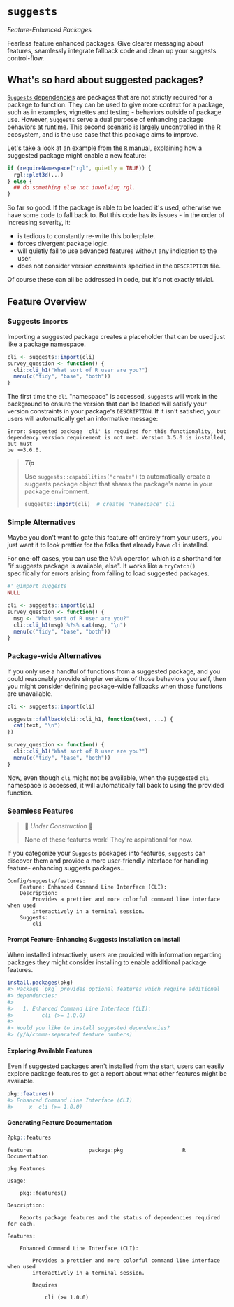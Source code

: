 # `suggests`

_Feature-Enhanced Packages_

Fearless feature enhanced packages. Give clearer messaging about features,
seamlessly integrate fallback code and clean up your suggests control-flow.

## What's so hard about suggested packages?

[`Suggests` dependencies](https://cran.r-project.org/doc/manuals/R-exts.html#Suggested-packages)
are packages that are not strictly required for a package to function.
They can be used to give more context for a package, such as in examples,
vignettes and testing - behaviors outside of package use. However, `Suggests`
serve a dual purpose of enhancing package behaviors at runtime. This second
scenario is largely uncontrolled in the R ecosystem, and is the use case that
this package aims to improve.

Let's take a look at an example from 
[the `R` manual](https://cran.r-project.org/doc/manuals/R-exts.html#Suggested-packages), 
explaining how a suggested package might enable a new feature:

```r
if (requireNamespace("rgl", quietly = TRUE)) {
  rgl::plot3d(...)
} else {
  ## do something else not involving rgl.
}
```

So far so good. If the package is able to be loaded it's used, otherwise we have
some code to fall back to. But this code has its issues - in the order of
increasing severity, it:

- is tedious to constantly re-write this boilerplate.
- forces divergent package logic.
- will quietly fail to use advanced features without any indication to the user.
- does not consider version constraints specified in the `DESCRIPTION` file.

Of course these can all be addressed in code, but it's not exactly trivial.

## Feature Overview

### Suggests `import`s 

Importing a suggested package creates a placeholder that can be used just like a
package namespace.

```r
cli <- suggests::import(cli)
survey_question <- function() {
  cli::cli_h1("What sort of R user are you?")
  menu(c("tidy", "base", "both"))
}
```

The first time the `cli` "namespace" is accessed, `suggests` will work in the 
background to ensure the version that can be loaded will satisfy your version
constraints in your package's `DESCRIPTION`. If it isn't satisfied, your users
will automatically get an informative message:

```
Error: Suggested package 'cli' is required for this functionality, but
dependency version requirement is not met. Version 3.5.0 is installed, but must
be >=3.6.0.
```

> ***Tip***
>
> Use `suggests::capabilities("create")` to automatically create a suggests 
> package object that shares the package's name in your package environment.
>
> ```r
> suggests::import(cli)  # creates "namespace" cli
> ```

### Simple Alternatives

Maybe you don't want to gate this feature off entirely from your users, you just
want it to look prettier for the folks that already have `cli` installed.

For one-off cases, you can use the `%?s%` operator, which is a shorthand for "if
suggests package is available, else". It works like a `tryCatch()` specifically
for errors arising from failing to load suggested packages.

```r
#' @import suggests
NULL

cli <- suggests::import(cli)
survey_question <- function() {
  msg <- "What sort of R user are you?"
  cli::cli_h1(msg) %?s% cat(msg, "\n")
  menu(c("tidy", "base", "both"))
}
```

### Package-wide Alternatives

If you only use a handful of functions from a suggested package, and you could
reasonably provide simpler versions of those behaviors yourself, then you might
consider defining package-wide fallbacks when those functions are unavailable.

```r
cli <- suggests::import(cli)

suggests::fallback(cli::cli_h1, function(text, ...) {
  cat(text, "\n")  
})

survey_question <- function() {
  cli::cli_h1("What sort of R user are you?")
  menu(c("tidy", "base", "both"))
}
```

Now, even though `cli` might not be available, when the suggested `cli`
namespace is accessed, it will automatically fall back to using the provided
function.

### Seamless Features

> :construction_worker: _Under Construction_ :construction_worker:
> 
> None of these features work! They're aspirational for now.

If you categorize your `Suggests` packages into features, `suggests` can
discover them and provide a more user-friendly interface for handling feature-
enhancing suggests packages..

```dcf
Config/suggests/features:
    Feature: Enhanced Command Line Interface (CLI):
    Description: 
        Provides a prettier and more colorful command line interface when used
        interactively in a terminal session.
    Suggests:
        cli
```

#### Prompt Feature-Enhancing Suggests Installation on Install

When installed interactively, users are provided with information regarding
packages they might consider installing to enable additional package features.

```r
install.packages(pkg)
#> Package `pkg` provides optional features which require additional
#> dependencies:
#>
#>   1. Enhanced Command Line Interface (CLI):
#>         cli (>= 1.0.0)
#>
#> Would you like to install suggested dependencies? 
#> (y/N/comma-separated feature numbers)
```

#### Exploring Available Features

Even if suggested packages aren't installed from the start, users can easily 
explore package features to get a report about what other features might be 
available.

```r
pkg::features()
#> Enhanced Command Line Interface (CLI)
#>     x  cli (>= 1.0.0)
```

#### Generating Feature Documentation

```r
?pkg::features
```

```
features                  package:pkg                   R Documentation

pkg Features

Usage:

    pkg::features()

Description:

    Reports package features and the status of dependencies required for each.

Features:

    Enhanced Command Line Interface (CLI):

        Provides a prettier and more colorful command line interface when used
        interactively in a terminal session.

        Requires

            cli (>= 1.0.0)
```

